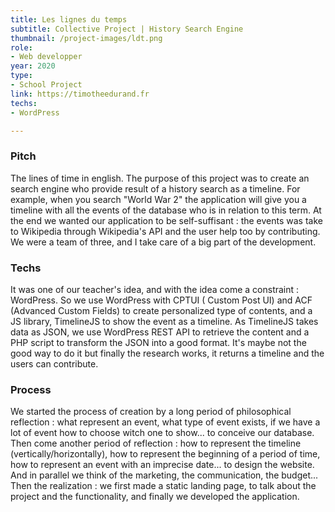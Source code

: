 ```yaml
---
title: Les lignes du temps 
subtitle: Collective Project | History Search Engine 
thumbnail: /project-images/ldt.png 
role:
- Web developper 
year: 2020
type:
- School Project
link: https://timotheedurand.fr
techs:
- WordPress

---
```

### Pitch
The lines of time in english. The purpose of this project was to create an search engine who provide result of a
history search as a timeline. For example, when you search "World War 2" the application will give you a timeline with
all the events of the database who is in relation to this term. At the end we wanted our application to be
self-suffisant : the events was take to Wikipedia through Wikipedia's API and the user help too by contributing. We were
a team of three, and I take care of a big part of the development.

### Techs
It was one of our teacher's idea, and with the idea come a constraint : WordPress. So we use WordPress with CPTUI (
Custom Post UI) and ACF (Advanced Custom Fields) to create personalized type of contents, and a JS library, TimelineJS
to show the event as a timeline. As TimelineJS takes data as JSON, we use WordPress REST API to retrieve the content and
a PHP script to transform the JSON into a good format. It's maybe not the good way to do it but finally the research
works, it returns a timeline and the users can contribute.

### Process
 We started the process of creation by a long period of philosophical reflection : what represent an event,
what type of event exists, if we have a lot of event how to choose witch one to show... to conceive our database. Then
come another period of reflection : how to represent the timeline (vertically/horizontally), how to represent the
beginning of a period of time, how to represent an event with an imprecise date... to design the website. And in
parallel we think of the marketing, the communication, the budget... Then the realization : we first made a static
landing page, to talk about the project and the functionality, and finally we developed the application.
